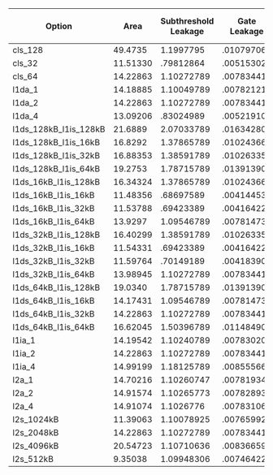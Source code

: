 | Option | Area | Subthreshold Leakage | Gate Leakage | Runtime Dynamic | Peak Dynamic | Total Power | Peak Power | Execution Time | Energy | Energy Efficiency | Energy Efficiency / Area |
| --- | --- | --- | --- | --- | --- | --- | --- | --- | --- | --- | --- |
| cls_128 | 49.4735 | 1.1997795 | .01079706 | .3915485 | 7.75802 | 1.60212506 | 8.96859656 | 0.498482 | .79863050 | 1.252143 | .025309 |
| cls_32 | 11.51330 | .79812864 | .005153027 | .0563959 | 1.162398 | .859677567 | 1.965679667 | 1.166566 | 1.002870620 | .997137 | .086607 |
| cls_64 | 14.22863 | 1.10272789 | .007834414 | .1572266 | 2.494852 | 1.267788904 | 3.605414304 | 0.705640 | .894602562 | 1.117814 | .078560 |
| l1da_1 | 14.18885 | 1.10049789 | .007821214 | .1567473 | 2.492292 | 1.265066404 | 3.600611104 | 0.705481 | .892480311 | 1.120472 | .078968 |
| l1da_2 | 14.22863 | 1.10272789 | .007834414 | .1572266 | 2.494852 | 1.267788904 | 3.605414304 | 0.705640 | .894602562 | 1.117814 | .078560 |
| l1da_4 | 13.09206 | .83024989 | .005219104 | .1699526 | 2.502302 | 1.005421594 | 3.337770994 | 0.705640 | .709465693 | 1.409511 | .107661 |
| l1ds_128kB_l1is_128kB | 21.6889 | 2.07033789 | .016342804 | .2022617 | 3.554992 | 2.288942394 | 5.641672694 | 0.705450 | 1.614734411 | .619296 | .028553 |
| l1ds_128kB_l1is_16kB | 16.8292 | 1.37865789 | .010243664 | .2022606 | 2.694572 | 1.591162154 | 4.083473554 | 0.705456 | 1.122494888 | .890872 | .052936 |
| l1ds_128kB_l1is_32kB | 16.88353 | 1.38591789 | .010263354 | .2022622 | 2.706222 | 1.598443444 | 4.102403244 | 0.705449 | 1.127620329 | .886823 | .052525 |
| l1ds_128kB_l1is_64kB | 19.2753 | 1.78715789 | .013913904 | .2022618 | 3.300662 | 2.003333594 | 5.101733794 | 0.705452 | 1.413255690 | .707586 | .036709 |
| l1ds_16kB_l1is_128kB | 16.34324 | 1.37865789 | .010243664 | .0612226 | 2.858312 | 1.450124154 | 4.247213554 | 0.705453 | 1.022994434 | .977522 | .059812 |
| l1ds_16kB_l1is_16kB | 11.48356 | .68697589 | .004144534 | .0612061 | 1.997892 | .752326524 | 2.689012424 | 0.705647 | .530876954 | 1.883675 | .164032 |
| l1ds_16kB_l1is_32kB | 11.53788 | .69423389 | .004164224 | .0612214 | 2.009542 | .759619514 | 2.707940114 | 0.705463 | .535883461 | 1.866077 | .161734 |
| l1ds_16kB_l1is_64kB | 13.9297 | 1.09546789 | .007814734 | .061222 | 2.603982 | 1.164504624 | 3.707264624 | 0.705459 | .821510267 | 1.217270 | .087386 |
| l1ds_32kB_l1is_128kB | 16.40299 | 1.38591789 | .010263354 | .0618211 | 2.866502 | 1.458002344 | 4.262683244 | 0.705450 | 1.028547753 | .972244 | .059272 |
| l1ds_32kB_l1is_16kB | 11.54331 | .69423389 | .004164224 | .0618211 | 2.006082 | .760219214 | 2.704480114 | 0.705455 | .536300445 | 1.864626 | .161533 |
| l1ds_32kB_l1is_32kB | 11.59764 | .70149189 | .004183904 | .0618042 | 2.017732 | .767479994 | 2.723407794 | 0.705640 | .541564582 | 1.846501 | .159213 |
| l1ds_32kB_l1is_64kB | 13.98945 | 1.10272789 | .007834414 | .0618211 | 2.612172 | 1.172383404 | 3.722734304 | 0.705450 | .827057872 | 1.209105 | .086429 |
| l1ds_64kB_l1is_128kB | 19.0340 | 1.78715789 | .013913904 | .1572699 | 3.343622 | 1.958341694 | 5.144693794 | 0.705447 | 1.381506273 | .723847 | .038029 |
| l1ds_64kB_l1is_16kB | 14.17431 | 1.09546789 | .007814734 | .1572273 | 2.483202 | 1.260509924 | 3.586484624 | 0.705640 | .889466222 | 1.124269 | .079317 |
| l1ds_64kB_l1is_32kB | 14.22863 | 1.10272789 | .007834414 | .1572266 | 2.494852 | 1.267788904 | 3.605414304 | 0.705640 | .894602562 | 1.117814 | .078560 |
| l1ds_64kB_l1is_64kB | 16.62045 | 1.50396789 | .011484904 | .1572701 | 3.089292 | 1.672722894 | 4.604744794 | 0.705447 | 1.180017347 | .847445 | .050988 |
| l1ia_1 | 14.19542 | 1.10240789 | .007830204 | .1572685 | 2.465032 | 1.267506594 | 3.575270094 | 0.705454 | .894167596 | 1.118358 | .078783 |
| l1ia_2 | 14.22863 | 1.10272789 | .007834414 | .1572266 | 2.494852 | 1.267788904 | 3.605414304 | 0.705640 | .894602562 | 1.117814 | .078560 |
| l1ia_4 | 14.99199 | 1.18125789 | .008555664 | .1572692 | 2.821032 | 1.347082754 | 4.010845554 | 0.705450 | .950299528 | 1.052299 | .070190 |
| l2a_1 | 14.70216 | 1.10260747 | .007819346 | .1567451 | 2.492643 | 1.267171916 | 3.603069816 | 0.705403 | .893866871 | 1.118734 | .076093 |
| l2a_2 | 14.91574 | 1.10265773 | .007828933 | .1570462 | 2.49418 | 1.267532863 | 3.604666663 | 0.705419 | .894141764 | 1.118390 | .074980 |
| l2a_4 | 14.91074 | 1.1026776 | .007831068 | .1570791 | 2.494269 | 1.267587768 | 3.604777668 | 0.705426 | .894189368 | 1.118331 | .075001 |
| l2s_1024kB | 11.39063 | 1.10078925 | .007659924 | .1530498 | 2.390854 | 1.261498974 | 3.499303174 | 0.705530 | .890025371 | 1.123563 | .098639 |
| l2s_2048kB | 14.22863 | 1.10272789 | .007834414 | .1572266 | 2.494852 | 1.267788904 | 3.605414304 | 0.705640 | .894602562 | 1.117814 | .078560 |
| l2s_4096kB | 20.54723 | 1.10710636 | .00836659 | .1620828 | 2.615052 | 1.27755575 | 3.73052495 | 0.705285 | .90104090 | 1.109827 | .054013 |
| l2s_512kB | 9.35038 | 1.09948306 | .007464225 | .1503635 | 2.323864 | 1.257310785 | 3.430811285 | 0.705519 | .887056647 | 1.127323 | .120564 |
